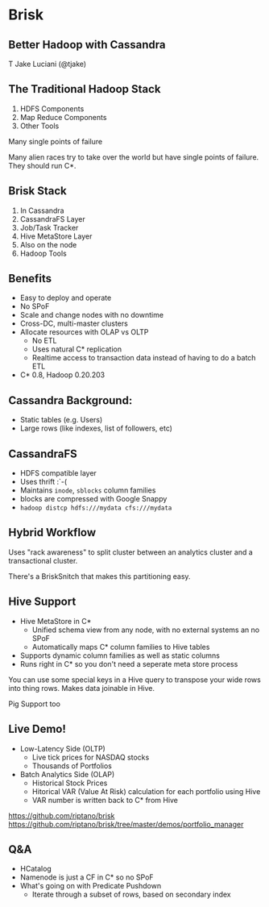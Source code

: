 Brisk
==

Better Hadoop with Cassandra
--

T Jake Luciani (@tjake)

The Traditional Hadoop Stack
--

1. HDFS Components
1. Map Reduce Components
1. Other Tools

Many single points of failure

Many alien races try to take over the world but have single points of failure.
They should run C*.

Brisk Stack
--

1. In Cassandra
  1. CassandraFS Layer
  1. Job/Task Tracker
  1. Hive MetaStore Layer
1. Also on the node
  1. Hadoop Tools

Benefits
--

* Easy to deploy and operate
* No SPoF
* Scale and change nodes with no downtime
* Cross-DC, multi-master clusters
* Allocate resources with OLAP vs OLTP
  * No ETL
  * Uses natural C* replication
  * Realtime access to transaction data instead of having to do a batch ETL
* C* 0.8, Hadoop 0.20.203


Cassandra Background:
--

* Static tables (e.g. Users)
* Large rows (like indexes, list of followers, etc)

CassandraFS
--

* HDFS compatible layer
* Uses thrift :`-(
* Maintains `inode`, `sblocks` column families
* blocks are compressed with Google Snappy
* `hadoop distcp hdfs:///mydata cfs:///mydata`

Hybrid Workflow
--

Uses "rack awareness" to split cluster between an analytics cluster and a
transactional cluster.

There's a BriskSnitch that makes this partitioning easy.


Hive Support
--

* Hive MetaStore in C*
  * Unified schema view from any node, with no external systems an no SPoF
  * Automatically maps C* column families to Hive tables
* Supports dynamic column families as well as static columns
* Runs right in C* so you don't need a seperate meta store process

You can use some special keys in a Hive query to transpose your wide rows into
thing rows.  Makes data joinable in Hive.

Pig Support too


Live Demo!
--

* Low-Latency Side (OLTP)
  * Live tick prices for NASDAQ stocks
  * Thousands of Portfolios
* Batch Analytics Side (OLAP)
  * Historical Stock Prices
  * Hitorical VAR (Value At Risk) calculation for each portfolio using Hive
  * VAR number is written back to C* from Hive

https://github.com/riptano/brisk
https://github.com/riptano/brisk/tree/master/demos/portfolio_manager

Q&A
--

* HCatalog
* Namenode is just a CF in C* so no SPoF
* What's going on with Predicate Pushdown
  * Iterate through a subset of rows, based on secondary index
